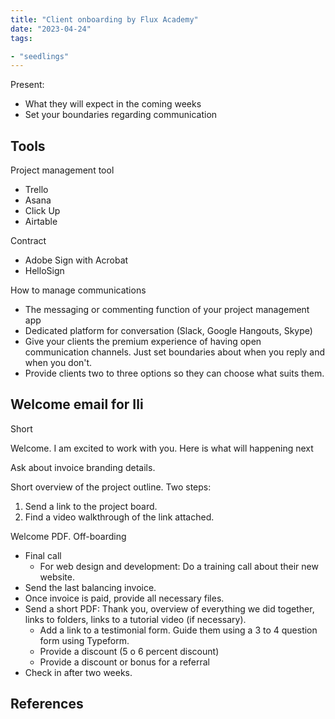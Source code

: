 ```yaml
---
title: "Client onboarding by Flux Academy"
date: "2023-04-24"
tags:

- "seedlings"
---
```


Present:
- What they will expect in the coming weeks
- Set your boundaries regarding communication

## Tools

Project management tool
- Trello
- Asana
- Click Up
- Airtable

Contract
- Adobe Sign with Acrobat
- HelloSign

How to manage communications
- The messaging or commenting function of your project management app
- Dedicated platform for conversation (Slack, Google Hangouts, Skype)
- Give your clients the premium experience of having open communication channels. Just set boundaries about when you reply and when you don't.
- Provide clients two to three options so they can choose what suits them.

## Welcome email for Ili

Short

Welcome.
I am excited to work with you.
Here is what will happening next

Ask about invoice branding details.

Short overview of the project outline. Two steps:
1. Send a link to the project board.
2. Find a video walkthrough of the link attached.

Welcome PDF.
Off-boarding
- Final call
	- For web design and development: Do a training call about their new website.
- Send the last balancing invoice.
- Once invoice is paid, provide all necessary files.
- Send a short PDF: Thank you, overview of everything we did together, links to folders, links to a tutorial video (if necessary).
	- Add a link to a testimonial form. Guide them using a 3 to 4 question form using Typeform.
	- Provide a discount (5 o 6 percent discount)
	- Provide a discount or bonus for a referral
- Check in after two weeks.

## References